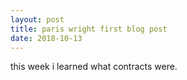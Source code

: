 ```yaml
---
layout: post
title: paris wright first blog post
date: 2018-10-13
---
```


this week i learned what contracts were.
